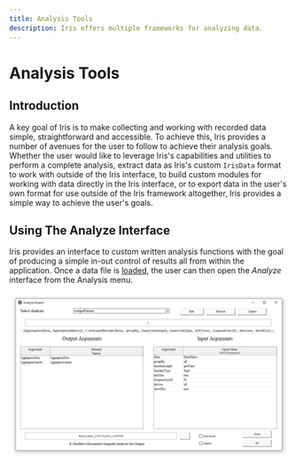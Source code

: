 ```yaml
---
title: Analysis Tools
description: Iris offers multiple frameworks for analyzing data.
---
```


# Analysis Tools

## Introduction

A key goal of Iris is to make collecting and working with recorded data simple, straightforward and accessible. To achieve this, Iris provides a number of avenues for the user to follow to achieve their analysis goals. Whether the user would like to leverage Iris's capabilities and utilities to perform a complete analysis, extract data as Iris's custom `IrisData` format to work with outside of the Iris interface, to build custom modules for working with data directly in the Iris interface, or to export data in the user's own format for use outside of the Iris framework altogether, Iris provides a simple way to achieve the user's goals.

## Using The Analyze Interface

Iris provides an interface to custom written analysis functions with the goal of producing a simple in-out control of results all from within the application. Once a data file is [loaded](../basicusage/), the user can then open the _Analyze_ interface from the Analysis menu.

![<b>Figure 2.1</b> <em>The Analysis Window.</em>](../.gitbook/assets/uiAnalyze.png)

